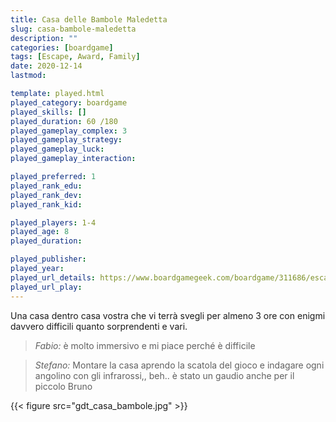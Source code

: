 ```yaml
---
title: Casa delle Bambole Maledetta
slug: casa-bambole-maledetta
description: ""
categories: [boardgame]
tags: [Escape, Award, Family]
date: 2020-12-14
lastmod: 

template: played.html
played_category: boardgame
played_skills: []
played_duration: 60 /180
played_gameplay_complex: 3
played_gameplay_strategy: 
played_gameplay_luck: 
played_gameplay_interaction: 

played_preferred: 1
played_rank_edu: 
played_rank_dev: 
played_rank_kid: 

played_players: 1-4
played_age: 8
played_duration: 

played_publisher: 
played_year: 
played_url_details: https://www.boardgamegeek.com/boardgame/311686/escape-room-cursed-dollhouse
played_url_play: 
---
```


Una casa dentro casa vostra che vi terrà svegli per almeno 3 ore con enigmi davvero difficili quanto sorprendenti e vari.  

> *Fabio:*
> è molto immersivo e mi piace perché è difficile

> *Stefano:*
> Montare la casa aprendo la scatola del gioco e indagare ogni angolino con gli infrarossi,, beh.. è stato un gaudio anche per il piccolo Bruno

{{< figure src="gdt_casa_bambole.jpg" >}}

